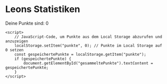<html lang="de">
<head>
    <meta charset="UTF-8">
    <meta name="viewport" content="width=device-width, initial-scale=1.0">
    <title>Punkte anzeigen</title>
</head>
<body>
    <h1>Leons Statistiken</h1>
    <p>Deine Punkte sind: <span id="gesammeltePunkte">0</span></p>

    <script>
        // JavaScript-Code, um Punkte aus dem Local Storage abzurufen und anzuzeigen
        localStorage.setItem("punkte", 0); // Punkte im Local Storage auf 0 setzen
        const gespeichertePunkte = localStorage.getItem("punkte");
        if (gespeichertePunkte) {
            document.getElementById("gesammeltePunkte").textContent = gespeichertePunkte;
        }
    </script>
</body>
</html>
